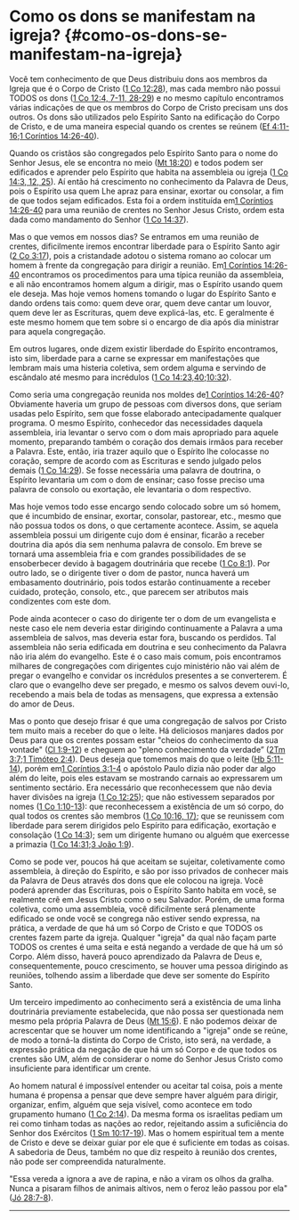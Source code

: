 # Como os dons se manifestam na igreja? {#como-os-dons-se-manifestam-na-igreja}

Você tem conhecimento de que Deus distribuiu dons aos membros da Igreja que é o Corpo de Cristo ([1 Co 12:28](http://bibliaonline.com.br/acf/1co/12/28)), mas cada membro não possui TODOS os dons ([1 Co 12:4, 7-11, 28-29](http://bibliaonline.com.br/acf/1co/12,4,7,11,28-29)) e no mesmo capítulo encontramos várias indicações de que os membros do Corpo de Cristo precisam uns dos outros. Os dons são utilizados pelo Espírito Santo na edificação do Corpo de Cristo, e de uma maneira especial quando os crentes se reúnem ([Ef 4:11-16](http://bibliaonline.com.br/acf/ef/4/11-16);[1 Coríntios 14:26-40](http://bibliaonline.com.br/acf/1co/14/26-40)).

Quando os cristãos são congregados pelo Espírito Santo para o nome do Senhor Jesus, ele se encontra no meio ([Mt 18:20](http://bibliaonline.com.br/acf/mt/18/20)) e todos podem ser edificados e aprender pelo Espírito que habita na assembleia ou igreja ([1 Co 14:3, 12, 25](http://bibliaonline.com.br/acf/1co/14/3,12,25)). Aí então há crescimento no conhecimento da Palavra de Deus, pois o Espírito usa quem Lhe apraz para ensinar, exortar ou consolar, a fim de que todos sejam edificados. Esta foi a ordem instituída em[1 Coríntios 14:26-40](http://bibliaonline.com.br/acf/1co/14/26-40) para uma reunião de crentes no Senhor Jesus Cristo, ordem esta dada como mandamento do Senhor ([1 Co 14:37](http://bibliaonline.com.br/acf/1co/14/37)).

Mas o que vemos em nossos dias? Se entramos em uma reunião de crentes, dificilmente iremos encontrar liberdade para o Espírito Santo agir ([2 Co 3:17](http://bibliaonline.com.br/acf/2co/3/17)), pois a cristandade adotou o sistema romano ao colocar um homem à frente da congregação para dirigir a reunião. Em[1 Coríntios 14:26-40](http://bibliaonline.com.br/acf/1co/14/26-40) encontramos os procedimentos para uma típica reunião da assembleia, e ali não encontramos homem algum a dirigir, mas o Espírito usando quem ele deseja. Mas hoje vemos homens tomando o lugar do Espírito Santo e dando ordens tais como: quem deve orar, quem deve cantar um louvor, quem deve ler as Escrituras, quem deve explicá-las, etc. E geralmente é este mesmo homem que tem sobre si o encargo de dia após dia ministrar para aquela congregação.

Em outros lugares, onde dizem existir liberdade do Espírito encontramos, isto sim, liberdade para a carne se expressar em manifestações que lembram mais uma histeria coletiva, sem ordem alguma e servindo de escândalo até mesmo para incrédulos ([1 Co 14:23,40](http://bibliaonline.com.br/acf/1co/14/23,40);[10:32](http://bibliaonline.com.br/acf/1co/10/32)).

Como seria uma congregação reunida nos moldes de[1 Coríntios 14:26-40](http://bibliaonline.com.br/acf/1co/14/26-40)? Obviamente haveria um grupo de pessoas com diversos dons, que seriam usadas pelo Espírito, sem que fosse elaborado antecipadamente qualquer programa. O mesmo Espírito, conhecedor das necessidades daquela assembleia, iria levantar o servo com o dom mais apropriado para aquele momento, preparando também o coração dos demais irmãos para receber a Palavra. Este, então, iria trazer aquilo que o Espírito lhe colocasse no coração, sempre de acordo com as Escrituras e sendo julgado pelos demais ([1 Co 14:29](http://bibliaonline.com.br/acf/1co/14/29)). Se fosse necessária uma palavra de doutrina, o Espírito levantaria um com o dom de ensinar; caso fosse preciso uma palavra de consolo ou exortação, ele levantaria o dom respectivo.

Mas hoje vemos todo esse encargo sendo colocado sobre um só homem, que é incumbido de ensinar, exortar, consolar, pastorear, etc., mesmo que não possua todos os dons, o que certamente acontece. Assim, se aquela assembleia possui um dirigente cujo dom é ensinar, ficarão a receber doutrina dia após dia sem nenhuma palavra de consolo. Em breve se tornará uma assembleia fria e com grandes possibilidades de se ensoberbecer devido à bagagem doutrinária que recebe ([1 Co 8:1](http://bibliaonline.com.br/acf/1co/8/1)). Por outro lado, se o dirigente tiver o dom de pastor, nunca haverá um embasamento doutrinário, pois todos estarão continuamente a receber cuidado, proteção, consolo, etc., que parecem ser atributos mais condizentes com este dom.

Pode ainda acontecer o caso do dirigente ter o dom de um evangelista e neste caso ele nem deveria estar dirigindo continuamente a Palavra a uma assembleia de salvos, mas deveria estar fora, buscando os perdidos. Tal assembleia não seria edificada em doutrina e seu conhecimento da Palavra não iria além do evangelho. Este é o caso mais comum, pois encontramos milhares de congregações com dirigentes cujo ministério não vai além de pregar o evangelho e convidar os incrédulos presentes a se converterem. É claro que o evangelho deve ser pregado, e mesmo os salvos devem ouvi-lo, recebendo a mais bela de todas as mensagens, que expressa a extensão do amor de Deus.

Mas o ponto que desejo frisar é que uma congregação de salvos por Cristo tem muito mais a receber do que o leite. Há deliciosos manjares dados por Deus para que os crentes possam estar &quot;cheios do conhecimento da sua vontade&quot; ([Cl 1:9-12](http://bibliaonline.com.br/acf/cl/1/9-12)) e cheguem ao &quot;pleno conhecimento da verdade” ([2Tm 3:7](http://bibliaonline.com.br/acf/2tm/3/7);[1 Timóteo 2:4](http://bibliaonline.com.br/acf/1tm/2/4)). Deus deseja que tomemos mais do que o leite ([Hb 5:11-14](http://bibliaonline.com.br/acf/hb/5/11-14)), porém em[1 Coríntios 3:1-4](http://bibliaonline.com.br/acf/1co/3/1-4) o apóstolo Paulo dizia não poder dar algo além do leite, pois eles estavam se mostrando carnais ao expressarem um sentimento sectário. Era necessário que reconhecessem que não devia haver divisões na igreja ([1 Co 12:25](http://bibliaonline.com.br/acf/1co/12/25)); que não estivessem separados por nomes ([1 Co 1:10-13](http://bibliaonline.com.br/acf/1co/1/10-13)): que reconhecessem a existência de um só corpo, do qual todos os crentes são membros ([1 Co 10:16, 17)](http://bibliaonline.com.br/acf/1co/10/16,17); que se reunissem com liberdade para serem dirigidos pelo Espírito para edificação, exortação e consolação ([1 Co 14:3](http://bibliaonline.com.br/acf/1co/14/3)); sem um dirigente humano ou alguém que exercesse a primazia ([1 Co 14:31](http://bibliaonline.com.br/acf/1co/14/31);[3 João 1:9](http://bibliaonline.com.br/acf/3jo/1/9)).

Como se pode ver, poucos há que aceitam se sujeitar, coletivamente como assembleia, à direção do Espírito, e são por isso privados de conhecer mais da Palavra de Deus através dos dons que ele colocou na igreja. Você poderá aprender das Escrituras, pois o Espírito Santo habita em você, se realmente crê em Jesus Cristo como o seu Salvador. Porém, de uma forma coletiva, como uma assembleia, você dificilmente será plenamente edificado se onde você se congrega não estiver sendo expressa, na prática, a verdade de que há um só Corpo de Cristo e que TODOS os crentes fazem parte da igreja. Qualquer &quot;igreja&quot; da qual não façam parte TODOS os crentes é uma seita e está negando a verdade de que há um só Corpo. Além disso, haverá pouco aprendizado da Palavra de Deus e, consequentemente, pouco crescimento, se houver uma pessoa dirigindo as reuniões, tolhendo assim a liberdade que deve ser somente do Espírito Santo.

Um terceiro impedimento ao conhecimento será a existência de uma linha doutrinária previamente estabelecida, que não possa ser questionada nem mesmo pela própria Palavra de Deus ([Mt 15:6](http://bibliaonline.com.br/acf/mt/15/6)). E não podemos deixar de acrescentar que se houver um nome identificando a &quot;igreja&quot; onde se reúne, de modo a torná-la distinta do Corpo de Cristo, isto será, na verdade, a expressão prática da negação de que há um só Corpo e de que todos os crentes são UM, além de considerar o nome do Senhor Jesus Cristo como insuficiente para identificar um crente.

Ao homem natural é impossível entender ou aceitar tal coisa, pois a mente humana é propensa a pensar que deve sempre haver alguém para dirigir, organizar, enfim, alguém que seja visível, como acontece em todo grupamento humano ([1 Co 2:14](http://bibliaonline.com.br/acf/1co/2/14)). Da mesma forma os israelitas pediam um rei como tinham todas as nações ao redor, rejeitando assim a suficiência do Senhor dos Exércitos ([1 Sm 10:17-19](http://bibliaonline.com.br/acf/1sm/10/17-19)). Mas o homem espiritual tem a mente de Cristo e deve se deixar guiar por ele que é suficiente em todas as coisas. A sabedoria de Deus, também no que diz respeito à reunião dos crentes, não pode ser compreendida naturalmente.

&quot;Essa vereda a ignora a ave de rapina, e não a viram os olhos da gralha. Nunca a pisaram filhos de animais altivos, nem o feroz leão passou por ela&quot; ([Jó 28:7-8](http://bibliaonline.com.br/acf/jó/28/7-8)).

*****